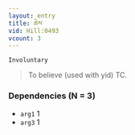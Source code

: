 ```yaml
---
layout: entry
title: ཆེས་
vid: Hill:0493
vcount: 3
---
```

`Involuntary` 
> To believe (used with yid) TC\.

### Dependencies (N = 3)
* `arg1` 1
* `arg3` 1


